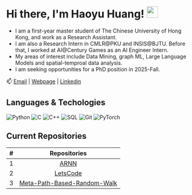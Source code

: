 # Hi there, I'm Haoyu Huang! <img src="https://raw.githubusercontent.com/MartinHeinz/MartinHeinz/master/wave.gif" width="30px">

- I am a first-year master student of The Chinese University of Hong Kong, and work as a Research Assistant.
- I am also a Research Intern in CMLR@PKU and INSIS@BJTU. Before that, I worked at AI@Century Games as an AI Engineer Intern.
- My areas of interest include Data Mining, graph ML, Large Language Models and spatial-temproal data analysis.
- I am seeking opportunities for a PhD position in 2025-Fall.

📫 [Email](mailto:haoyuhuang@bjtu.edu.cn) | [Webpage](https://hhy-huang.github.io/) | [Linkedin](https://www.linkedin.com/in/%E6%B5%A9%E7%A6%B9-%E9%BB%84-68416b291/)

## Languages & Techologies

![Python](https://img.shields.io/badge/-Python-000?&logo=Python)
![C](https://img.shields.io/badge/-C-000?&logo=C)
![C++](https://img.shields.io/badge/-C++-000?&logo=c%2b%2b&logoColor=00599C)
![SQL](https://img.shields.io/badge/-SQL-000?&logo=MySQL)
![Git](https://img.shields.io/badge/-git-000?&logo=git)
![PyTorch](https://img.shields.io/badge/-PyTorch-000?&logo=PyTorch)

## Current Repositories

| # |                                                              Repositories                                                              |
| :-: | :------------------------------------------------------------------------------------------------------------------------------------: |
| 1 | [ARNN](https://github.com/hhy-huang/ARNN) |
| 2 | [LetsCode](https://github.com/hhy-huang/LetsCode?tab=readme-ov-file) |
| 3 | [Meta-Path-Based-Random-Walk](https://github.com/hhy-huang/Meta-Path-Based-Random-Walk) |
